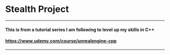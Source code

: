 # __Stealth Project__

***

#### This is from a tutorial series I am following to level up my skills in C++
#### https://www.udemy.com/course/unrealengine-cpp

***
